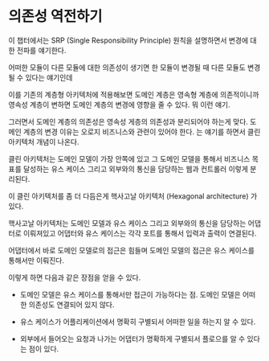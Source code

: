 # 의존성 역전하기 

이 챕터에서는 SRP (Single Responsibility Principle) 원칙을 설명하면서 변경에 대한 전파를 얘기한다.

어떠한 모듈이 다른 모듈에 대한 의존성이 생기면 한 모듈이 변경될 때 다른 모듈도 변경될 수 있다는 얘기인데 

이를 기존의 계층형 아키텍처에 적용해보면 도메인 계층은 영속형 계층에 의존적이니까 영속성 계층이 변하면 도메인 계층의 변경에 영향을 줄 수 있다. 뭐 이런 얘기.

그러면서 도메인 계층의 의존성은 영속성 게층의 의존성과 분리되어야 하는게 맞다. 도메인 계층의 변경 이유는 오로지 비즈니스와 관련이 있어야 한다. 는 얘기를 하면서 클린 아키텍처 개념이 나온다. 

클린 아키텍처는 도메인 모델이 가장 안쪽에 있고 그 도메인 모델을 통해서 비즈니스 목표를 달성하는 유스 케이스 그리고 외부와의 통신을 담당하는 웹과 컨트롤러 이렇게 분리된다. 

이 클린 아키텍처를 좀 더 다듬은게 핵사고날 아키텍처 (Hexagonal architecture) 가 있다.

핵사고날 아키텍처는 도메인 모델과 유스 케이스 그리고 외부와의 통신을 담당하는 어댑터로 이뤄져있고 어댑터와 유스 케이스는 각각 포트를 통해서 입력과 출력이 연결된다. 

어댑터에서 바로 도메인 모델로의 접근은 힘들며 도메인 모델의 접근은 유스 케이스를 통해서만 이뤄진다. 

이렇게 하면 다음과 같은 장점을 얻을 수 있다. 

- 도메인 모델은 유스 케이스를 통해서만 접근이 가능하다는 점. 도메인 모델은 어떠한 의존성도 연결되어 있지 않다.

- 유스 케이스가 어플리케이션에서 명확히 구별되서 어떠한 일을 하는지 알 수 있다. 

- 외부에서 들어오는 요청과 나가는 어댑터가 명확하게 구별되서 플로으를 알 수 있다는 점이 있다. 


